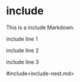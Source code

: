 # include
This is a include Markdown.

include line 1

include line 2

include line 3


#include<include-nest.md>
